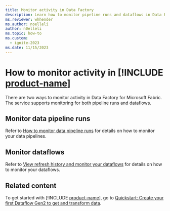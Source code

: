 ```yaml
---
title: Monitor activity in Data Factory
description: Learn how to monitor pipeline runs and dataflows in Data Factory for Microsoft Fabric.
ms.reviewer: whhender
ms.author: noelleli
author: n0elleli
ms.topic: how-to
ms.custom:
  - ignite-2023
ms.date: 11/15/2023
---
```


# How to monitor activity in [!INCLUDE [product-name](../includes/product-name.md)]

There are two ways to monitor activity in Data Factory for Microsoft Fabric. The service supports monitoring for both pipeline runs and dataflows.

## Monitor data pipeline runs

Refer to [How to monitor data pipeline runs](monitor-pipeline-runs.md) for details on how to monitor your data pipelines.

## Monitor dataflows

Refer to [View refresh history and monitor your dataflows](dataflows-gen2-monitor.md) for details on how to monitor your dataflows.

## Related content

To get started with [!INCLUDE [product-name](../includes/product-name.md)], go to [Quickstart: Create your first Dataflow Gen2 to get and transform data](create-first-dataflow-gen2.md).
